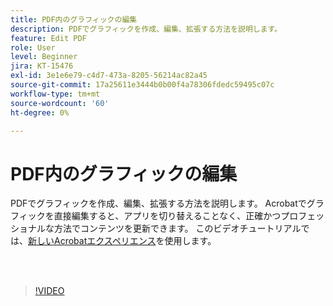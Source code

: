 ```yaml
---
title: PDF内のグラフィックの編集
description: PDFでグラフィックを作成、編集、拡張する方法を説明します。
feature: Edit PDF
role: User
level: Beginner
jira: KT-15476
exl-id: 3e1e6e79-c4d7-473a-8205-56214ac82a45
source-git-commit: 17a25611e3444b0b00f4a78306fdedc59495c07c
workflow-type: tm+mt
source-wordcount: '60'
ht-degree: 0%

---
```


# PDF内のグラフィックの編集

PDFでグラフィックを作成、編集、拡張する方法を説明します。 Acrobatでグラフィックを直接編集すると、アプリを切り替えることなく、正確かつプロフェッショナルな方法でコンテンツを更新できます。 このビデオチュートリアルでは、[新しいAcrobatエクスペリエンス](new-workspace.md)を使用します。

<br> 

>[!VIDEO](https://video.tv.adobe.com/v/3446930?enablevpops&quality=12&learn=on&hidetitle=true&captions=jpn)
